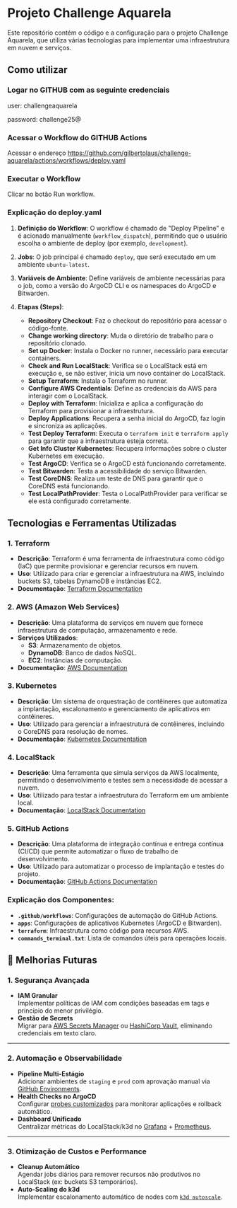 # Projeto Challenge Aquarela

Este repositório contém o código e a configuração para o projeto Challenge Aquarela, que utiliza várias tecnologias para implementar uma infraestrutura em nuvem e serviços.

## Como utilizar

### Logar no GITHUB com as seguinte credenciais

user: challengeaquarela

password: challenge25@

### Acessar o Workflow do GITHUB Actions
Acessar o endereço https://github.com/gilbertolaus/challenge-aquarela/actions/workflows/deploy.yaml

### Executar o Workflow
Clicar no botão Run workflow.

### Explicação do deploy.yaml

1. **Definição do Workflow**: O workflow é chamado de "Deploy Pipeline" e é acionado manualmente (`workflow_dispatch`), permitindo que o usuário escolha o ambiente de deploy (por exemplo, `development`).

2. **Jobs**: O job principal é chamado `deploy`, que será executado em um ambiente `ubuntu-latest`.

3. **Variáveis de Ambiente**: Define variáveis de ambiente necessárias para o job, como a versão do ArgoCD CLI e os namespaces do ArgoCD e Bitwarden.

4. **Etapas (Steps)**:
   - **Repository Checkout**: Faz o checkout do repositório para acessar o código-fonte.
   - **Change working directory**: Muda o diretório de trabalho para o repositório clonado.
   - **Set up Docker**: Instala o Docker no runner, necessário para executar containers.
   - **Check and Run LocalStack**: Verifica se o LocalStack está em execução e, se não estiver, inicia um novo container do LocalStack.
   - **Setup Terraform**: Instala o Terraform no runner.
   - **Configure AWS Credentials**: Define as credenciais da AWS para interagir com o LocalStack.
   - **Deploy with Terraform**: Inicializa e aplica a configuração do Terraform para provisionar a infraestrutura.
   - **Deploy Applications**: Recupera a senha inicial do ArgoCD, faz login e sincroniza as aplicações.
   - **Test Deploy Terraform**: Executa o `terraform init` e `terraform apply` para garantir que a infraestrutura esteja correta.
   - **Get Info Cluster Kubernetes**: Recupera informações sobre o cluster Kubernetes em execução.
   - **Test ArgoCD**: Verifica se o ArgoCD está funcionando corretamente.
   - **Test Bitwarden**: Testa a acessibilidade do serviço Bitwarden.
   - **Test CoreDNS**: Realiza um teste de DNS para garantir que o CoreDNS está funcionando.
   - **Test LocalPathProvider**: Testa o LocalPathProvider para verificar se ele está configurado corretamente.

## Tecnologias e Ferramentas Utilizadas

### 1. **Terraform**
- **Descrição**: Terraform é uma ferramenta de infraestrutura como código (IaC) que permite provisionar e gerenciar recursos em nuvem.
- **Uso**: Utilizado para criar e gerenciar a infraestrutura na AWS, incluindo buckets S3, tabelas DynamoDB e instâncias EC2.
- **Documentação**: [Terraform Documentation](https://www.terraform.io/docs)

### 2. **AWS (Amazon Web Services)**
- **Descrição**: Uma plataforma de serviços em nuvem que fornece infraestrutura de computação, armazenamento e rede.
- **Serviços Utilizados**:
  - **S3**: Armazenamento de objetos.
  - **DynamoDB**: Banco de dados NoSQL.
  - **EC2**: Instâncias de computação.
- **Documentação**: [AWS Documentation](https://aws.amazon.com/documentation/)

### 3. **Kubernetes**
- **Descrição**: Um sistema de orquestração de contêineres que automatiza a implantação, escalonamento e gerenciamento de aplicativos em contêineres.
- **Uso**: Utilizado para gerenciar a infraestrutura de contêineres, incluindo o CoreDNS para resolução de nomes.
- **Documentação**: [Kubernetes Documentation](https://kubernetes.io/docs/home/)

### 4. **LocalStack**
- **Descrição**: Uma ferramenta que simula serviços da AWS localmente, permitindo o desenvolvimento e testes sem a necessidade de acessar a nuvem.
- **Uso**: Utilizado para testar a infraestrutura do Terraform em um ambiente local.
- **Documentação**: [LocalStack Documentation](https://localstack.cloud/)

### 5. **GitHub Actions**
- **Descrição**: Uma plataforma de integração contínua e entrega contínua (CI/CD) que permite automatizar o fluxo de trabalho de desenvolvimento.
- **Uso**: Utilizado para automatizar o processo de implantação e testes do projeto.
- **Documentação**: [GitHub Actions Documentation](https://docs.github.com/en/actions)

### Explicação dos Componentes:
- **`.github/workflows`**: Configurações de automação do GitHub Actions.
- **`apps`**: Configurações de aplicativos Kubernetes (ArgoCD e Bitwarden).
- **`terraform`**: Infraestrutura como código para recursos AWS.
- **`commands_terminal.txt`**: Lista de comandos úteis para operações locais.

## 🔮 Melhorias Futuras

### **1. Segurança Avançada**
- **IAM Granular**  
  Implementar políticas de IAM com condições baseadas em tags e princípio do menor privilégio.
- **Gestão de Secrets**  
  Migrar para [AWS Secrets Manager](https://aws.amazon.com/secrets-manager/) ou [HashiCorp Vault](https://www.vaultproject.io/), eliminando credenciais em texto claro.

---

### **2. Automação e Observabilidade**
- **Pipeline Multi-Estágio**  
  Adicionar ambientes de `staging` e `prod` com aprovação manual via [GitHub Environments](https://docs.github.com/en/actions/deployment/targeting-different-environments).
- **Health Checks no ArgoCD**  
  Configurar [probes customizados](https://argo-cd.readthedocs.io/en/stable/operator-manual/health/) para monitorar aplicações e rollback automático.
- **Dashboard Unificado**  
  Centralizar métricas do LocalStack/k3d no [Grafana](https://grafana.com/) + [Prometheus](https://prometheus.io/).

---

### **3. Otimização de Custos e Performance**
- **Cleanup Automático**  
  Agendar jobs diários para remover recursos não produtivos no LocalStack (ex: buckets S3 temporários).
- **Auto-Scaling do k3d**  
  Implementar escalonamento automático de nodes com [`k3d autoscale`](https://k3d.io/v5.5.1/usage/commands/#cluster-create).

